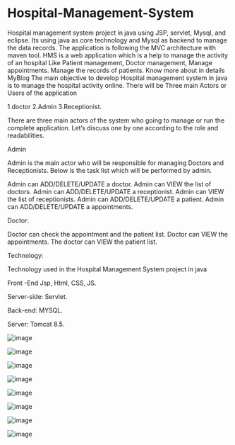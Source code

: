 # Hospital-Management-System
Hospital management system project in java using JSP, servlet, Mysql, and eclipse. Its using java as core technology and Mysql as backend to manage the data records. The application is following the MVC architecture with maven tool. HMS is a web application which is a help to manage the activity of an hospital Like Patient management, Doctor management, Manage appointments. Manage the records of patients.
Know more about in details MyBlog
The main objective to develop Hospital management system in java is to manage the hospital activity online.
There will be Three main Actors or Users of the application

1.doctor
2.Admin
3.Receptionist.

There are three main actors of the system who going to manage or run the complete application. Let’s discuss one by one according to the role and readabilities.

Admin

Admin is the main actor who will be responsible for managing Doctors and Receptionists. Below is the task list which will be performed by admin.

Admin can ADD/DELETE/UPDATE a doctor.
Admin can VIEW the list of doctors.
Admin can ADD/DELETE/UPDATE a receptionist.
Admin can VIEW the list of receptionists.
Admin can ADD/DELETE/UPDATE a patient.
Admin can ADD/DELETE/UPDATE a appointments.

Doctor:

Doctor can check the appointment and the patient list.
Doctor can VIEW the appointments.
The doctor can VIEW the patient list.

Technology:

Technology used in the Hospital Management System project in java

Front -End Jsp, Html, CSS, JS.

Server-side: Servlet.

Back-end: MYSQL.

Server: Tomcat 8.5.

![image](https://github.com/user-attachments/assets/24d33246-cee5-4a04-b959-995bd40802c0)


![image](https://github.com/user-attachments/assets/0b32afb2-9a87-4629-a176-7b31f6295f42)


![image](https://github.com/user-attachments/assets/c324cbc4-e4f3-4ecd-9665-363c0cab4f5b)

![image](https://github.com/user-attachments/assets/0bd939b4-e663-4ef5-8db3-f1fe48da884b)

![image](https://github.com/user-attachments/assets/04f44970-1650-48da-892c-721fd05adbee)

![image](https://github.com/user-attachments/assets/b91eb106-7211-4787-a529-51623632ea49)

![image](https://github.com/user-attachments/assets/ec7dc331-15fe-4a0d-ae96-62258c69557a)

![image](https://github.com/user-attachments/assets/4e29d200-31aa-4641-87a9-552a09e79e46)





